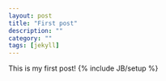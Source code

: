 ```yaml
---
layout: post
title: "First post"
description: ""
category: ""
tags: [jekyll]
---
```

This is my first post!
{% include JB/setup %}
